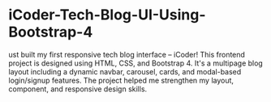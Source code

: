 # iCoder-Tech-Blog-UI-Using-Bootstrap-4
ust built my first responsive tech blog interface – iCoder!  This frontend project is designed using HTML, CSS, and Bootstrap 4. It's a multipage blog layout including a dynamic navbar, carousel, cards, and modal-based login/signup features. The project helped me strengthen my layout, component, and responsive design skills.
